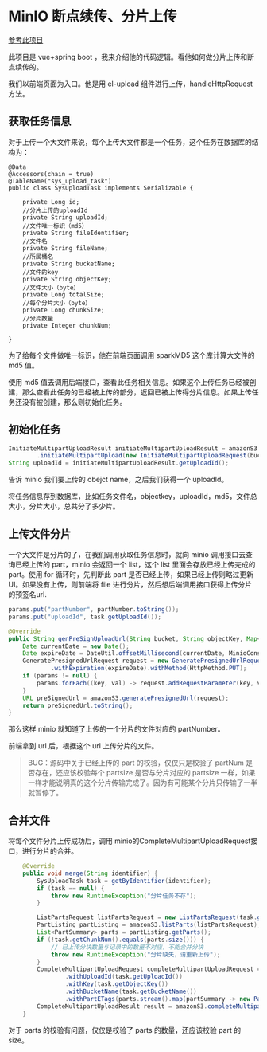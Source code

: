 # MinIO 断点续传、分片上传

[参考此项目](https://gitee.com/Gary2016/minio-upload)

此项目是 vue+spring boot ，我来介绍他的代码逻辑。看他如何做分片上传和断点续传的。



我们以前端页面为入口。他是用 el-upload 组件进行上传，handleHttpRequest方法。



## 获取任务信息

对于上传一个大文件来说，每个上传大文件都是一个任务，这个任务在数据库的结构为：

```
@Data
@Accessors(chain = true)
@TableName("sys_upload_task")
public class SysUploadTask implements Serializable {

    private Long id;
    //分片上传的uploadId
    private String uploadId;
    //文件唯一标识（md5）
    private String fileIdentifier;
    //文件名
    private String fileName;
    //所属桶名
    private String bucketName;
    //文件的key
    private String objectKey;
    //文件大小（byte）
    private Long totalSize;
    //每个分片大小（byte）
    private Long chunkSize;
    //分片数量
    private Integer chunkNum;

}
```

为了给每个文件做唯一标识，他在前端页面调用 sparkMD5 这个库计算大文件的 md5 值。

使用 md5 值去调用后端接口，查看此任务相关信息。如果这个上传任务已经被创建，那么查看此任务的已经被上传的部分，返回已被上传得分片信息。如果上传任务还没有被创建，那么则初始化任务。

## 初始化任务

```java
InitiateMultipartUploadResult initiateMultipartUploadResult = amazonS3
        .initiateMultipartUpload(new InitiateMultipartUploadRequest(bucketName, key).withObjectMetadata(objectMetadata));
String uploadId = initiateMultipartUploadResult.getUploadId();
```

告诉 minio 我们要上传的 obejct name，之后我们获得一个 uploadId。

将任务信息存到数据库，比如任务文件名，objectkey，uploadId，md5，文件总大小，分片大小，总共分了多少片。



## 上传文件分片

一个大文件是分片的了，在我们调用获取任务信息时，就向 minio 调用接口去查询已经上传的 part，minio 会返回一个 list，这个 list 里面会存放已经上传完成的 part。使用 for 循环时，先判断此 part 是否已经上传，如果已经上传则略过更新 UI。如果没有上传，则前端将 file 进行分片，然后想后端调用接口获得上传分片的预签名url.

```java
params.put("partNumber", partNumber.toString());
params.put("uploadId", task.getUploadId());

@Override
public String genPreSignUploadUrl(String bucket, String objectKey, Map<String, String> params) {
    Date currentDate = new Date();
    Date expireDate = DateUtil.offsetMillisecond(currentDate, MinioConstant.PRE_SIGN_URL_EXPIRE.intValue());
    GeneratePresignedUrlRequest request = new GeneratePresignedUrlRequest(bucket, objectKey)
            .withExpiration(expireDate).withMethod(HttpMethod.PUT);
    if (params != null) {
        params.forEach((key, val) -> request.addRequestParameter(key, val));
    }
    URL preSignedUrl = amazonS3.generatePresignedUrl(request);
    return preSignedUrl.toString();
}
```

那么这样 minio 就知道了上传的一个分片的文件对应的 partNumber。

前端拿到 url 后，根据这个 url 上传分片的文件。

> BUG：源码中关于已经上传的 part 的校验，仅仅只是校验了 partNum 是否存在，还应该校验每个 partsize 是否与分片对应的 partsize 一样，如果一样才能说明真的这个分片传输完成了。因为有可能某个分片只传输了一半就暂停了。





## 合并文件

将每个文件分片上传成功后，调用 minio的CompleteMultipartUploadRequest接口，进行分片的合并。

```java
    @Override
    public void merge(String identifier) {
        SysUploadTask task = getByIdentifier(identifier);
        if (task == null) {
            throw new RuntimeException("分片任务不存");
        }

        ListPartsRequest listPartsRequest = new ListPartsRequest(task.getBucketName(), task.getObjectKey(), task.getUploadId());
        PartListing partListing = amazonS3.listParts(listPartsRequest);
        List<PartSummary> parts = partListing.getParts();
        if (!task.getChunkNum().equals(parts.size())) {
            // 已上传分块数量与记录中的数量不对应，不能合并分块
            throw new RuntimeException("分片缺失，请重新上传");
        }
        CompleteMultipartUploadRequest completeMultipartUploadRequest = new CompleteMultipartUploadRequest()
                .withUploadId(task.getUploadId())
                .withKey(task.getObjectKey())
                .withBucketName(task.getBucketName())
                .withPartETags(parts.stream().map(partSummary -> new PartETag(partSummary.getPartNumber(), partSummary.getETag())).collect(Collectors.toList()));
        CompleteMultipartUploadResult result = amazonS3.completeMultipartUpload(completeMultipartUploadRequest);
    }
```

对于 parts 的校验有问题，仅仅是校验了 parts 的数量，还应该校验 part 的 size。